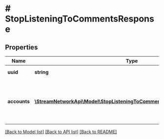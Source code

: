 # # StopListeningToCommentsResponse

## Properties

Name | Type | Description | Notes
------------ | ------------- | ------------- | -------------
**uuid** | **string** | The live stream uuid |
**accounts** | [**\StreamNetworkApi\Model\StopListeningToCommentsAccountDetailsResponse[]**](StopListeningToCommentsAccountDetailsResponse.md) | An list of responses for each account, with the stream details |

[[Back to Model list]](../../README.md#models) [[Back to API list]](../../README.md#endpoints) [[Back to README]](../../README.md)
